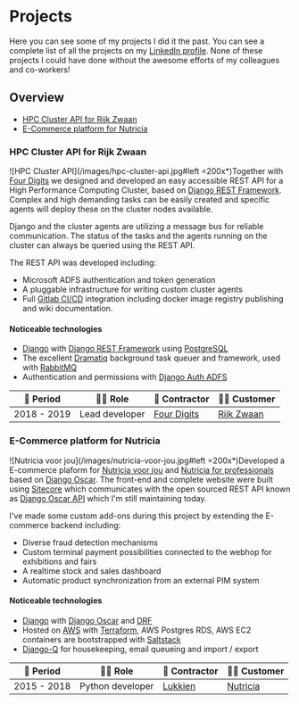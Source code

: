 # Projects

Here you can see some of my projects I did it the past. You can see a complete list of all the projects on my [LinkedIn profile](https://www.linkedin.com/in/maerteijn/). None of these projects I could have done without the awesome efforts of my colleagues and co-workers!

## Overview

- [HPC Cluster API for Rijk Zwaan](#hpc-cluster-api-for-rijk-zwaan)
- [E-Commerce platform for Nutricia](#e-commerce-platform-for-nutricia)


### HPC Cluster API for Rijk Zwaan

![HPC Cluster API](/images/hpc-cluster-api.jpg#left =200x*)Together with [Four Digits](https://www.fourdigits.nl/) we designed and developed an easy accessible REST API for a High Performance Computing Cluster, based on [Django REST Framework](https://www.django-rest-framework.org). Complex and high demanding tasks can be easily created and specific agents will deploy these on the cluster nodes available.


Django and the cluster agents are utilizing a message bus for reliable communication. The status of the tasks and the agents running on the cluster can always be queried using the REST API.


The REST API was developed including:
- Microsoft ADFS authentication and token generation
- A pluggable infrastructure for writing custom cluster agents
- Full [Gitlab CI/CD](https://docs.gitlab.com/ee/ci/) integration including docker image registry publishing and wiki documentation.


#### Noticeable technologies
- [Django](https://www.djangoproject.com/) with [Django REST Framework](https://www.django-rest-framework.org/) using [PostgreSQL](https://www.postgresql.org/)
- The excellent [Dramatiq](https://dramatiq.io/) background task queuer and framework, used with [RabbitMQ](https://www.rabbitmq.com/)
- Authentication and permissions with [Django Auth ADFS](https://github.com/jobec/django-auth-adfs)


| :calendar: Period  | :man_technologist: Role | :office: Contractor                      | :man_office_worker: Customer               |
| ------------------ | ----------------------- | ---------------------------------------- | ------------------------------------------ |
| 2018 - 2019        | Lead developer          | [Four Digits](https://www.fourdigits.nl) | [Rijk Zwaan](https://www.rijkzwaan.com)    |


### E-Commerce platform for Nutricia

![Nutricia voor jou](/images/nutricia-voor-jou.jpg#left =200x*)Developed a E-commerce plaform for [Nutricia voor jou](https://www.nutriciavoorjou.nl) and [Nutricia for professionals](https://www.nutriciavoorprofessionals.nl/) based on [Django Oscar](https://github.com/django-oscar/django-oscar). The front-end and complete website were built using [Sitecore](https://www.sitecore.com) which communicates with the open sourced REST API known as [Django Oscar API](https://django-oscar-api.readthedocs.io/en/latest/) which I'm still maintaining today.


I've made some custom add-ons during this project by extending the E-commerce backend including:
- Diverse fraud detection mechanisms
- Custom terminal payment possibilities connected to the webhop for exhibitions and fairs
- A realtime stock and sales dashboard
- Automatic product synchronization from an external PIM system


#### Noticeable technologies
- [Django](https://www.djangoproject.com/) with [Django Oscar](https://github.com/django-oscar/django-oscar) and [DRF](https://www.django-rest-framework.org/)
- Hosted on [AWS](https://aws.amazon.com/) with [Terraform](https://www.terraform.io/), AWS Postgres RDS, AWS EC2 containers are bootstrapped with [Saltstack](https://www.saltstack.com/)
- [Django-Q](https://django-q.readthedocs.io/en/latest/) for housekeeping, email queueing and import / export


| :calendar: Period  | :man_technologist: Role | :office: Contractor                   | :man_office_worker: Customer               |
| ------------------ | ----------------------- | ------------------------------------- | ------------------------------------------ |
| 2015 - 2018        | Python developer        | [Lukkien](https://www.lukkien.com/)   | [Nutricia](https://www.nutriciavoorjou.nl) |


